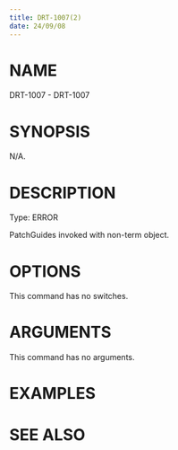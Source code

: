 ```yaml
---
title: DRT-1007(2)
date: 24/09/08
---
```


# NAME

DRT-1007 - DRT-1007

# SYNOPSIS

N/A.

# DESCRIPTION

Type: ERROR

PatchGuides invoked with non-term object.

# OPTIONS

This command has no switches.

# ARGUMENTS

This command has no arguments.

# EXAMPLES

# SEE ALSO
